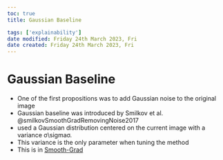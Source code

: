 ```yaml
---
toc: true
title: Gaussian Baseline

tags: ['explainability']
date modified: Friday 24th March 2023, Fri
date created: Friday 24th March 2023, Fri
---
```


# Gaussian Baseline


- One of the first propositions was to add Gaussian noise to the original image
- Gaussian baseline was introduced by Smilkov et al. @smilkovSmoothGradRemovingNoise2017
- used a Gaussian distribution centered on the current image with a variance σ\\sigmaσ.
- This variance is the only parameter when tuning the method
- This is in [Smooth-Grad](Smooth-Grad.md) 



